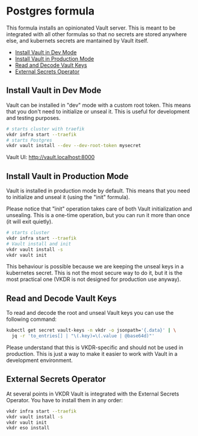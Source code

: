 # Postgres formula <!-- omit in toc -->

This formula installs an opinionated Vault server. This is meant to be integrated with all other formulas so that no secrets are stored anywhere else, and kubernets secrets are mantained by Vault itself.

- [Install Vault in Dev Mode](#install-vault-in-dev-mode)
- [Install Vault in Production Mode](#install-vault-in-production-mode)
- [Read and Decode Vault Keys](#read-and-decode-vault-keys)
- [External Secrets Operator](#external-secrets-operator)

## Install Vault in Dev Mode

Vault can be installed in "dev" mode with a custom root token. This means that you don't need to initialize or unseal it. This is useful for development and testing purposes.

```sh
# starts cluster with traefik
vkdr infra start --traefik
# starts Postgres
vkdr vault install --dev --dev-root-token mysecret
```

Vault UI: http://vault.localhost:8000

## Install Vault in Production Mode

Vault is installed in production mode by default. This means that you need to initialize and unseal it (using the "init" formula).

Please notice that "ïnit" operation takes care of both Vault initialization and unsealing. This is a one-time operation, but you can run it more than once (it will exit quietly).

```sh
# starts cluster
vkdr infra start --traefik
# Vault install and init
vkdr vault install -s
vkdr vault init
```

This behaviour is possible because we are keeping the unseal keys in a kubernetes secret. This is not the most secure way to do it, but it is the most practical one (VKDR is not designed for production use anyway). 

## Read and Decode Vault Keys

To read and decode the root and unseal Vault keys you can use the following command:

```sh
kubectl get secret vault-keys -n vkdr -o jsonpath='{.data}' | \
  jq -r 'to_entries[] | "\(.key)=\(.value | @base64d)"'
```

Please understand that this is VKDR-specific and should not be used in production. This is just a way to make it easier to work with Vault in a development environment.

## External Secrets Operator

At several points in VKDR Vault is integrated with the External Secrets Operator. You have to install them in any order:

```sh
vkdr infra start --traefik
vkdr vault install -s
vkdr vault init
vkdr eso install
```

